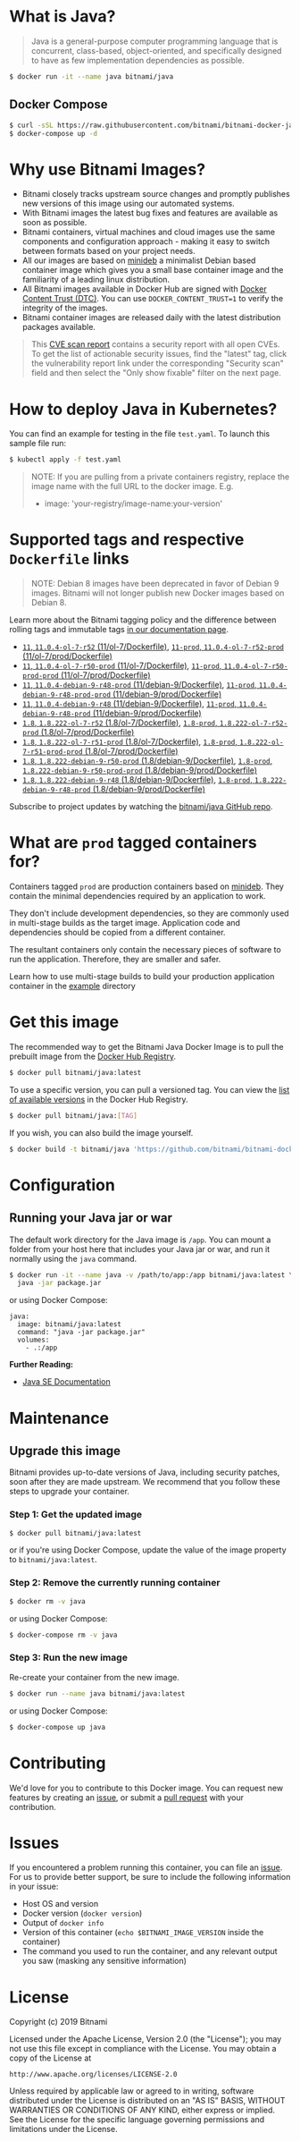 # What is Java?

> Java is a general-purpose computer programming language that is concurrent, class-based, object-oriented, and specifically designed to have as few implementation dependencies as possible.

```bash
$ docker run -it --name java bitnami/java
```

## Docker Compose

```bash
$ curl -sSL https://raw.githubusercontent.com/bitnami/bitnami-docker-java/master/docker-compose.yml > docker-compose.yml
$ docker-compose up -d
```

# Why use Bitnami Images?

* Bitnami closely tracks upstream source changes and promptly publishes new versions of this image using our automated systems.
* With Bitnami images the latest bug fixes and features are available as soon as possible.
* Bitnami containers, virtual machines and cloud images use the same components and configuration approach - making it easy to switch between formats based on your project needs.
* All our images are based on [minideb](https://github.com/bitnami/minideb) a minimalist Debian based container image which gives you a small base container image and the familiarity of a leading linux distribution.
* All Bitnami images available in Docker Hub are signed with [Docker Content Trust (DTC)](https://docs.docker.com/engine/security/trust/content_trust/). You can use `DOCKER_CONTENT_TRUST=1` to verify the integrity of the images.
* Bitnami container images are released daily with the latest distribution packages available.


> This [CVE scan report](https://quay.io/repository/bitnami/java?tab=tags) contains a security report with all open CVEs. To get the list of actionable security issues, find the "latest" tag, click the vulnerability report link under the corresponding "Security scan" field and then select the "Only show fixable" filter on the next page.

# How to deploy Java in Kubernetes?

You can find an example for testing in the file `test.yaml`. To launch this sample file run:

```bash
$ kubectl apply -f test.yaml
```

> NOTE: If you are pulling from a private containers registry, replace the image name with the full URL to the docker image. E.g.
>
> - image: 'your-registry/image-name:your-version'

# Supported tags and respective `Dockerfile` links

> NOTE: Debian 8 images have been deprecated in favor of Debian 9 images. Bitnami will not longer publish new Docker images based on Debian 8.

Learn more about the Bitnami tagging policy and the difference between rolling tags and immutable tags [in our documentation page](https://docs.bitnami.com/containers/how-to/understand-rolling-tags-containers/).


- [`11`, `11.0.4-ol-7-r52` (11/ol-7/Dockerfile)](https://github.com/bitnami/bitnami-docker-java/blob/11.0.4-ol-7-r52/11/ol-7/Dockerfile), [`11-prod`, `11.0.4-ol-7-r52-prod` (11/ol-7/prod/Dockerfile)](https://github.com/bitnami/bitnami-docker-java/blob/11.0.4-ol-7-r52/11/ol-7/prod/Dockerfile)
- [`11`, `11.0.4-ol-7-r50-prod` (11/ol-7/Dockerfile)](https://github.com/bitnami/bitnami-docker-java/blob/11.0.4-ol-7-r50-prod/11/ol-7/Dockerfile), [`11-prod`, `11.0.4-ol-7-r50-prod-prod` (11/ol-7/prod/Dockerfile)](https://github.com/bitnami/bitnami-docker-java/blob/11.0.4-ol-7-r50-prod/11/ol-7/prod/Dockerfile)
- [`11`, `11.0.4-debian-9-r48-prod` (11/debian-9/Dockerfile)](https://github.com/bitnami/bitnami-docker-java/blob/11.0.4-debian-9-r48-prod/11/debian-9/Dockerfile), [`11-prod`, `11.0.4-debian-9-r48-prod-prod` (11/debian-9/prod/Dockerfile)](https://github.com/bitnami/bitnami-docker-java/blob/11.0.4-debian-9-r48-prod/11/debian-9/prod/Dockerfile)
- [`11`, `11.0.4-debian-9-r48` (11/debian-9/Dockerfile)](https://github.com/bitnami/bitnami-docker-java/blob/11.0.4-debian-9-r48/11/debian-9/Dockerfile), [`11-prod`, `11.0.4-debian-9-r48-prod` (11/debian-9/prod/Dockerfile)](https://github.com/bitnami/bitnami-docker-java/blob/11.0.4-debian-9-r48/11/debian-9/prod/Dockerfile)
- [`1.8`, `1.8.222-ol-7-r52` (1.8/ol-7/Dockerfile)](https://github.com/bitnami/bitnami-docker-java/blob/1.8.222-ol-7-r52/1.8/ol-7/Dockerfile), [`1.8-prod`, `1.8.222-ol-7-r52-prod` (1.8/ol-7/prod/Dockerfile)](https://github.com/bitnami/bitnami-docker-java/blob/1.8.222-ol-7-r52/1.8/ol-7/prod/Dockerfile)
- [`1.8`, `1.8.222-ol-7-r51-prod` (1.8/ol-7/Dockerfile)](https://github.com/bitnami/bitnami-docker-java/blob/1.8.222-ol-7-r51-prod/1.8/ol-7/Dockerfile), [`1.8-prod`, `1.8.222-ol-7-r51-prod-prod` (1.8/ol-7/prod/Dockerfile)](https://github.com/bitnami/bitnami-docker-java/blob/1.8.222-ol-7-r51-prod/1.8/ol-7/prod/Dockerfile)
- [`1.8`, `1.8.222-debian-9-r50-prod` (1.8/debian-9/Dockerfile)](https://github.com/bitnami/bitnami-docker-java/blob/1.8.222-debian-9-r50-prod/1.8/debian-9/Dockerfile), [`1.8-prod`, `1.8.222-debian-9-r50-prod-prod` (1.8/debian-9/prod/Dockerfile)](https://github.com/bitnami/bitnami-docker-java/blob/1.8.222-debian-9-r50-prod/1.8/debian-9/prod/Dockerfile)
- [`1.8`, `1.8.222-debian-9-r48` (1.8/debian-9/Dockerfile)](https://github.com/bitnami/bitnami-docker-java/blob/1.8.222-debian-9-r48/1.8/debian-9/Dockerfile), [`1.8-prod`, `1.8.222-debian-9-r48-prod` (1.8/debian-9/prod/Dockerfile)](https://github.com/bitnami/bitnami-docker-java/blob/1.8.222-debian-9-r48/1.8/debian-9/prod/Dockerfile)

Subscribe to project updates by watching the [bitnami/java GitHub repo](https://github.com/bitnami/bitnami-docker-java).

# What are `prod` tagged containers for?

Containers tagged `prod` are production containers based on [minideb](https://github.com/bitnami/minideb). They contain the minimal dependencies required by an application to work.

They don't include development dependencies, so they are commonly used in multi-stage builds as the target image. Application code and dependencies should be copied from a different container.

The resultant containers only contain the necessary pieces of software to run the application. Therefore, they are smaller and safer.

Learn how to use multi-stage builds to build your production application container in the [example](/example) directory

# Get this image

The recommended way to get the Bitnami Java Docker Image is to pull the prebuilt image from the [Docker Hub Registry](https://hub.docker.com/r/bitnami/java).

```bash
$ docker pull bitnami/java:latest
```

To use a specific version, you can pull a versioned tag. You can view the [list of available versions](https://hub.docker.com/r/bitnami/java/tags/) in the Docker Hub Registry.

```bash
$ docker pull bitnami/java:[TAG]
```

If you wish, you can also build the image yourself.

```bash
$ docker build -t bitnami/java 'https://github.com/bitnami/bitnami-docker-java.git#master:1.8/debian-9'
```

# Configuration

## Running your Java jar or war

The default work directory for the Java image is `/app`. You can mount a folder from your host here that includes your Java jar or war, and run it normally using the `java` command.

```bash
$ docker run -it --name java -v /path/to/app:/app bitnami/java:latest \
  java -jar package.jar
```

or using Docker Compose:

```
java:
  image: bitnami/java:latest
  command: "java -jar package.jar"
  volumes:
    - .:/app
```

**Further Reading:**

  - [Java SE Documentation](https://docs.oracle.com/javase/8/docs/api/)

# Maintenance

## Upgrade this image

Bitnami provides up-to-date versions of Java, including security patches, soon after they are made upstream. We recommend that you follow these steps to upgrade your container.

### Step 1: Get the updated image

```bash
$ docker pull bitnami/java:latest
```

or if you're using Docker Compose, update the value of the image property to `bitnami/java:latest`.

### Step 2: Remove the currently running container

```bash
$ docker rm -v java
```

or using Docker Compose:

```bash
$ docker-compose rm -v java
```

### Step 3: Run the new image

Re-create your container from the new image.

```bash
$ docker run --name java bitnami/java:latest
```

or using Docker Compose:

```bash
$ docker-compose up java
```

# Contributing

We'd love for you to contribute to this Docker image. You can request new features by creating an [issue](https://github.com/bitnami/bitnami-docker-java/issues), or submit a [pull request](https://github.com/bitnami/bitnami-docker-java/pulls) with your contribution.

# Issues

If you encountered a problem running this container, you can file an [issue](https://github.com/bitnami/bitnami-docker-java/issues). For us to provide better support, be sure to include the following information in your issue:

- Host OS and version
- Docker version (`docker version`)
- Output of `docker info`
- Version of this container (`echo $BITNAMI_IMAGE_VERSION` inside the container)
- The command you used to run the container, and any relevant output you saw (masking any sensitive
information)

# License

Copyright (c) 2019 Bitnami

Licensed under the Apache License, Version 2.0 (the "License");
you may not use this file except in compliance with the License.
You may obtain a copy of the License at

    http://www.apache.org/licenses/LICENSE-2.0

Unless required by applicable law or agreed to in writing, software
distributed under the License is distributed on an "AS IS" BASIS,
WITHOUT WARRANTIES OR CONDITIONS OF ANY KIND, either express or implied.
See the License for the specific language governing permissions and
limitations under the License.
